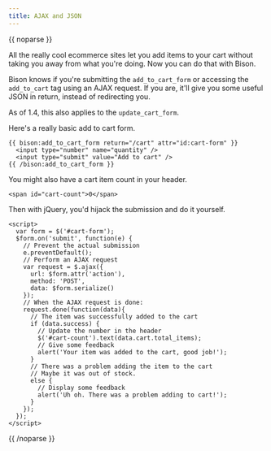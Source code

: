 ```yaml
---
title: AJAX and JSON
---
```

{{ noparse }}

All the really cool ecommerce sites let you add items to your cart without taking you away from what you're doing. Now you can do that with Bison.

Bison knows if you're submitting the `add_to_cart_form` or accessing the `add_to_cart` tag using an AJAX request. If you are, it'll give you some useful JSON in return, instead of redirecting you.

As of 1.4, this also applies to the `update_cart_form`.

Here's a really basic add to cart form.

~~~
{{ bison:add_to_cart_form return="/cart" attr="id:cart-form" }}
  <input type="number" name="quantity" />
  <input type="submit" value="Add to cart" />
{{ /bison:add_to_cart_form }}
~~~

You might also have a cart item count in your header.

~~~
<span id="cart-count">0</span>
~~~

Then with jQuery, you'd hijack the submission and do it yourself.

~~~
<script>
  var form = $('#cart-form');
  $form.on('submit', function(e) {
    // Prevent the actual submission
    e.preventDefault();
    // Perform an AJAX request
    var request = $.ajax({
      url: $form.attr('action'),
      method: 'POST',
      data: $form.serialize()
    });
    // When the AJAX request is done:
    request.done(function(data){
      // The item was successfully added to the cart
      if (data.success) {
        // Update the number in the header
        $('#cart-count').text(data.cart.total_items);
        // Give some feedback
        alert('Your item was added to the cart, good job!');
      }
      // There was a problem adding the item to the cart
      // Maybe it was out of stock.
      else {
        // Display some feedback
        alert('Uh oh. There was a problem adding to cart!');
      }
    });
  });
</script>
~~~

{{ /noparse }}